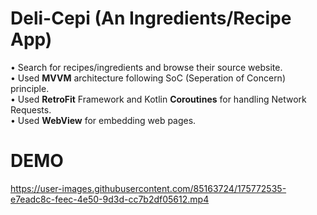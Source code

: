 # Deli-Cepi (An Ingredients/Recipe App)
• Search for recipes/ingredients and browse their source website. <br />
• Used **MVVM** architecture following SoC (Seperation of Concern) principle.<br />
• Used **RetroFit** Framework and Kotlin **Coroutines** for handling Network Requests.<br />
• Used **WebView** for embedding web pages.<br />
# DEMO 
https://user-images.githubusercontent.com/85163724/175772535-e7eadc8c-feec-4e50-9d3d-cc7b2df05612.mp4

